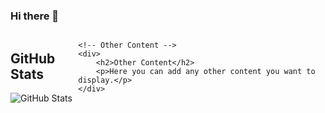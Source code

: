 ### Hi there 👋

<div style="display: flex; justify-content: space-between;">
    <!-- GitHub Stats -->
    <div>
        <h2>GitHub Stats</h2>
        <img src="https://github-readme-stats.vercel.app/api?username=kuku000&theme=radical&show_icons=true" alt="GitHub Stats" />
    </div>

    <!-- Other Content -->
    <div>
        <h2>Other Content</h2>
        <p>Here you can add any other content you want to display.</p>
    </div>
</div>
